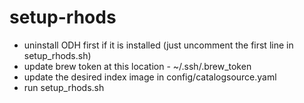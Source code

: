 # setup-rhods
* uninstall ODH first if it is installed (just uncomment the first line in setup_rhods.sh)
* update brew token at this location - ~/.ssh/.brew_token
* update the desired index image in config/catalogsource.yaml
* run setup_rhods.sh